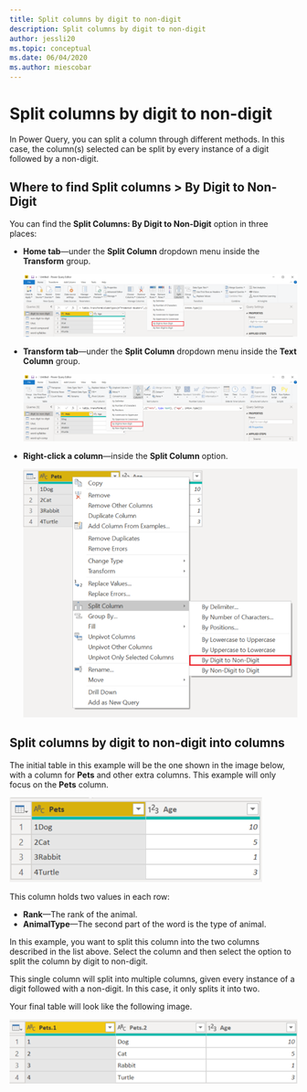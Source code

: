 ```yaml
---
title: Split columns by digit to non-digit
description: Split columns by digit to non-digit
author: jessli20
ms.topic: conceptual
ms.date: 06/04/2020
ms.author: miescobar
---
```


# Split columns by digit to non-digit

In Power Query, you can split a column through different methods.
In this case, the column(s) selected can be split by every instance of a digit followed by a non-digit.

## Where to find Split columns > By Digit to Non-Digit

You can find the **Split Columns: By Digit to Non-Digit** option in three places:

* **Home tab**&mdash;under the **Split Column** dropdown menu inside the **Transform** group.

   ![Image shows By Digit to Non-Digit under the Home tab.](images/sc-home-dtnd.png)

* **Transform tab**&mdash;under the **Split Column** dropdown menu inside the **Text Column** group.

   ![Image shows By Digit to Non-Digit under the Transform tab.](images/sc-transform-dtnd.png)

* **Right-click a column**&mdash;inside the **Split Column** option.

   ![Image shows By Digit to Non-Digit when right-clicking a column.](images/sc-rightclick-dtnd.png)

## Split columns by digit to non-digit into columns

The initial table in this example will be the one shown in the image below, with a column for **Pets** and other extra columns.
This example will only focus on the **Pets** column.

![Image showing table with Pets and Age columns, with four rows, with the Pets column containing the rank of the animal.](images/sc-before-dtnd.png)

This column holds two values in each row:

* **Rank**&mdash;The rank of the animal.
* **AnimalType**&mdash;The second part of the word is the type of animal.

In this example, you want to split this column into the two columns described in the list above. Select the column and then select the option to split the column by digit to non-digit.

This single column will split into multiple columns, given every instance of a digit followed with a non-digit. In this case, it only splits it into two.

Your final table will look like the following image.

![Image showing Pets.1, Pets.2 and Age columns, with the rank and type of pet separated into the two columns.](images/sc-after-dtnd.png)

